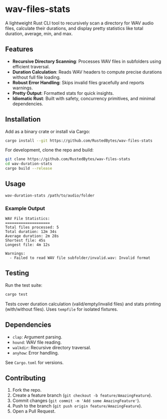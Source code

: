 # wav-files-stats

A lightweight Rust CLI tool to recursively scan a directory for WAV audio files, calculate their durations, and display pretty statistics like total duration, average, min, and max.

## Features

- **Recursive Directory Scanning**: Processes WAV files in subfolders using efficient traversal.
- **Duration Calculation**: Reads WAV headers to compute precise durations without full file loading.
- **Robust Error Handling**: Skips invalid files gracefully and reports warnings.
- **Pretty Output**: Formatted stats for quick insights.
- **Idiomatic Rust**: Built with safety, concurrency primitives, and minimal dependencies.

## Installation

Add as a binary crate or install via Cargo:

```bash
cargo install --git https://github.com/RustedBytes/wav-files-stats
```

For development, clone the repo and build:

```bash
git clone https://github.com/RustedBytes/wav-files-stats
cd wav-duration-stats
cargo build --release
```

## Usage

```bash
wav-duration-stats /path/to/audio/folder
```

### Example Output

```
WAV File Statistics:
====================
Total files processed: 5
Total duration: 12m 34s
Average duration: 2m 28s
Shortest file: 45s
Longest file: 4m 12s

Warnings:
  - Failed to read WAV file subfolder/invalid.wav: Invalid format
```

## Testing

Run the test suite:

```bash
cargo test
```

Tests cover duration calculation (valid/empty/invalid files) and stats printing (with/without files). Uses `tempfile` for isolated fixtures.

## Dependencies

- `clap`: Argument parsing.
- `hound`: WAV file reading.
- `walkdir`: Recursive directory traversal.
- `anyhow`: Error handling.

See `Cargo.toml` for versions.

## Contributing

1. Fork the repo.
2. Create a feature branch (`git checkout -b feature/AmazingFeature`).
3. Commit changes (`git commit -m 'Add some AmazingFeature'`).
4. Push to the branch (`git push origin feature/AmazingFeature`).
5. Open a Pull Request.
